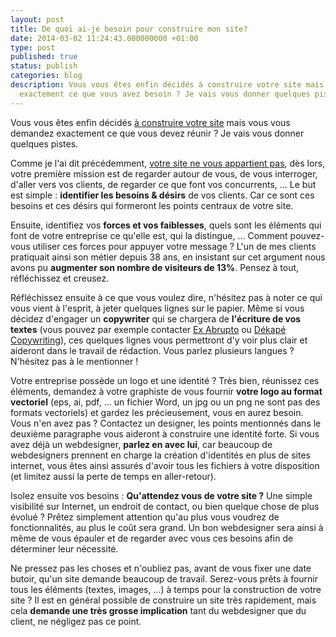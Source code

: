 ```yaml
---
layout: post
title: De quoi ai-je besoin pour construire mon site?
date: 2014-03-02 11:24:43.000000000 +01:00
type: post
published: true
status: publish
categories: blog
description: Vous vous êtes enfin décidés à construire votre site mais vous vous demandez
  exactement ce que vous avez besoin ? Je vais vous donner quelques pistes.
---
```

<p>Vous vous êtes enfin décidés <a href="http://wp.me/pzLrI-CN">à construire votre site</a> mais vous vous demandez exactement ce que vous devez réunir ? Je vais vous donner quelques pistes.</p>
<p>Comme je l'ai dit précédemment, <a href="http://wp.me/pzLrI-CS">votre site ne vous appartient pas</a>, dès lors, votre première mission est de regarder autour de vous, de vous interroger, d'aller vers vos clients, de regarder ce que font vos concurrents, ... Le but est simple : <strong>identifier les besoins &amp; désirs</strong> de vos clients. Car ce sont ces besoins et ces désirs qui formeront les points centraux de votre site.</p>
<p>Ensuite, identifiez vos <strong>forces et vos faiblesses</strong>, quels sont les éléments qui font de votre entreprise ce qu'elle est, qui la distingue, ... Comment pouvez-vous utiliser ces forces pour appuyer votre message ? L'un de mes clients pratiquait ainsi son métier depuis 38 ans, en insistant sur cet argument nous avons pu <strong>augmenter son nombre de visiteurs de 13%</strong>. Pensez à tout, réfléchissez et creusez.</p>
<p>Réfléchissez ensuite à ce que vous voulez dire, n'hésitez pas à noter ce qui vous vient à l'esprit, à jeter quelques lignes sur le papier. Même si vous décidez d'engager un <strong>copywriter</strong> qui se chargera de <strong>l'écriture de vos textes</strong> (vous pouvez par exemple contacter <a href="http://www.ex-abrupto.be/">Ex Abrupto</a> ou <a href="http://www.dekapecopywriting.be/">Dékapé Copywriting</a>), ces quelques lignes vous permettront d'y voir plus clair et aideront dans le travail de rédaction. Vous parlez plusieurs langues ? N'hésitez pas à le mentionner !</p>
<p>Votre entreprise possède un logo et une identité ? Très bien, réunissez ces éléments, demandez à votre graphiste de vous fournir <strong>votre logo au format vectoriel</strong> (eps, ai, pdf, ... un fichier Word, un jpg ou un png ne sont pas des formats vectoriels) et gardez les précieusement, vous en aurez besoin. Vous n'en avez pas ? Contactez un designer, les points mentionnés dans le deuxième paragraphe vous aideront à construire une identité forte. Si vous avez déjà un webdesigner, <strong>parlez en avec lui</strong>, car beaucoup de webdesigners prennent en charge la création d'identités en plus de sites internet, vous êtes ainsi assurés d'avoir tous les fichiers à votre disposition (et limitez aussi la perte de temps en aller-retour).</p>
<p>Isolez ensuite vos besoins : <strong>Qu'attendez vous de votre site ?</strong> Une simple visibilité sur Internet, un endroit de contact, ou bien quelque chose de plus évolué ? Prêtez simplement attention qu'au plus vous voudrez de fonctionnalités, au plus le coût sera grand. Un bon webdesigner sera ainsi à même de vous épauler et de regarder avec vous ces besoins afin de déterminer leur nécessité.</p>
<p>Ne pressez pas les choses et n'oubliez pas, avant de vous fixer une date butoir, qu'un site demande beaucoup de travail. Serez-vous prêts à fournir tous les éléments (textes, images, ...) à temps pour la construction de votre site ? Il est en général possible de construire un site très rapidement, mais cela <strong>demande une très grosse implication</strong> tant du webdesigner que du client, ne négligez pas ce point.</p>
